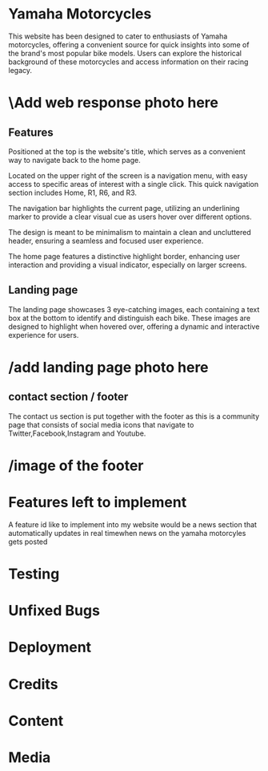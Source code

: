 # Yamaha Motorcycles

This website has been designed to cater to enthusiasts of Yamaha motorcycles, offering a convenient source for quick insights into some of the brand's most popular bike models. Users can explore the historical background of these motorcycles and access information on their racing legacy.</p>

# \Add web response photo here


## Features

Positioned at the top is the website's title, which serves as a convenient way to navigate back to the home page.

Located on the upper right of the screen is a navigation menu, with easy access to specific areas of interest with a single click. This quick navigation section includes Home, R1, R6, and R3.

The navigation bar highlights the current page, utilizing an underlining marker to provide a clear visual cue as users hover over different options.

The design is meant to be minimalism to maintain a clean and uncluttered header, ensuring a seamless and focused user experience.

The home page features a distinctive highlight border, enhancing user interaction and providing a visual indicator, especially on larger screens.



## Landing page

The landing page showcases 3 eye-catching images, each containing a text box at the bottom to identify and distinguish each bike. These images are designed to highlight when hovered over, offering a dynamic and interactive experience for users.

# /add landing page photo here

## contact section / footer

The contact us section is put together with the footer as this is a community page that consists of social media icons that navigate to Twitter,Facebook,Instagram and Youtube.

# /image of the footer

# Features left to implement
A feature id like to implement into my website would be a news section that automatically updates in real timewhen news on the yamaha motorcyles gets posted

# Testing

# Unfixed Bugs

# Deployment

# Credits

# Content

# Media
